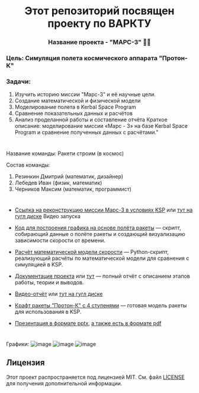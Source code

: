 <h1 align="center"> Этот репозиторий посвящен проекту по ВАРКТУ </a> 
<h3 align="center">Название проекта - "МАРС-3" 🚀🔴</h3>

<h3>Цель: Симуляция полета космического аппарата "Протон-К"</h3>

<h3>Задачи:</h3>

1. Изучить историю миссии "Марс-3" и её научные цели.
2. Создание математической и физической модели 
3. Моделирование полета в Kerbal Space Program 
4. Сравнение показательных данных и расчётов 
5. Анализ проделанной работы и составление отчёта
Краткое описание: моделирование миссии «Марс - 3» на базе Kerbal Space Program и сравнение полученных данных с расчётами."
  
# 

Название команды:
Ракети строим (в космос)

Состав команды:
1. Резинкин Дмитрий (математик, дизайнер)
3. Лебедев Иван (физик, математик)
4. Черников Максим (математик, программист)

#

- [Ссылка на реконструкцию миссии Марс-3 в условиях KSP](https://youtu.be/25gEILaUs68) или [тут на гугл диске](https://drive.google.com/file/d/1pFDBDI58QZZrtjisR0J3LMO1NM44Bwb1/view?usp=drive_link) Видео запуска

- [Код для построения графика на основе полёта ракеты](https://github.com/Diwan1337/MAI-M8O-110BV/blob/main/KSP%20-%20М8О-110БВ%20PSVK/Poron-k_krpc.py) — скрипт, собирающий данные о полёте ракеты и создающий визуализацию зависимости скорости от времени.
- [Расчёт математической модели скорости](https://github.com/Diwan1337/MAI-M8O-110BV/blob/main/KSP%20-%20М8О-110БВ%20PSVK/Proton-K_model.py) — Python-скрипт, реализующий расчёты по математической модели для сравнения с симуляцией в KSP.
- [Документация проекта](https://github.com/Diwan1337/MAI-M8O-110BV/blob/main/KSP%20-%20М8О-110БВ%20PSVK/МАРС-3%20—%20документация%20(1).pdf) или [тут](https://docs.google.com/document/d/1DAdvT1hMoYadQVsKDf00b8iH9FNpxLFGSwjMnj5GAJ0/edit?usp=sharing) — полный отчёт с описанием этапов работы, теории и выводов.
- [Видео-отчёт](https://youtu.be/2PCgaGePo_I) или [тут на гугл диске](https://drive.google.com/file/d/19WO_zDKYbbFxJ6xyIbVS7xdPJHycRMyf/view?usp=sharing)
- [Крафт ракеты "Протон-К" с 4 ступенями](https://github.com/Diwan1337/MAI-M8O-110BV/blob/main/KSP%20-%20М8О-110БВ%20PSVK/Марс-3.craft) — готовая модель ракеты для использования в KSP.
- [Презентация в формате pptx](https://github.com/Diwan1337/MAI-M8O-110BV/blob/main/KSP%20-%20М8О-110БВ%20PSVK/Untitled%20(1).pptx), [а также есть в формате pdf](https://github.com/Diwan1337/MAI-M8O-110BV/blob/main/KSP%20-%20М8О-110БВ%20PSVK/Untitled%20(1).pdf)
#

Графики:
![image](https://github.com/user-attachments/assets/93277862-4935-46ed-bcf9-fcbe89c78828)
![image](https://github.com/user-attachments/assets/c5a19b27-6ed7-4f9c-909d-c7a5d944417f)
![image](https://github.com/user-attachments/assets/fa532782-2fce-4300-9833-24750d058034)


## Лицензия

Этот проект распространяется под лицензией MIT. См. файл [LICENSE](https://github.com/Diwan1337/MAI-M8O-110BV/blob/main/LICENSE.txt) для получения дополнительной информации.

